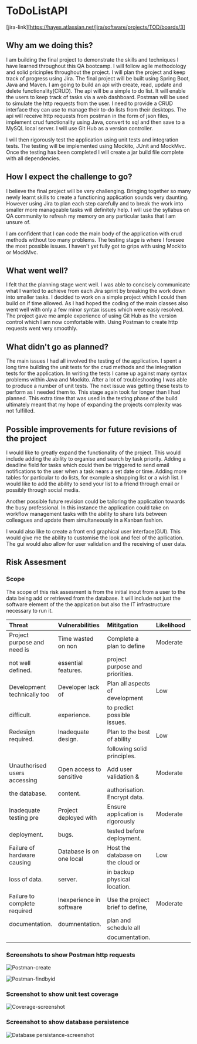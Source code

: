 # ToDoListAPI
[jira-link][https://hayes.atlassian.net/jira/software/projects/TOD/boards/3]

## **Why am we doing this?**

I am building the final project to demonstrate the skills and techniques I have learned throughout this QA bootcamp.  I will follow agile methodology and solid pricinples throughout the project.  I will plan the project and keep track of progress using Jira.  The final project will be built using Spring Boot, Java and Maven.  I am going to build an api with create, read, update and delete functionality(CRUD).  The api will be a simple to do list.  It will enable the users to keep track of tasks via a web dashboard.  Postman will be used to simulate the http requests from the user.  I need to provide a CRUD interface they can use to manage their to-do lists from their desktops.  The api will receive http requests from postman in the form of json files, implement crud functionality using Java, convert to sql and then save to a MySQL local server.  I will use Git Hub as a version controller.

I will then rigorously test the application using unit tests and integration tests.  The testing will be implemented using Mockito, JUnit and MockMvc.  Once the testing has been completed I will create a jar build file complete with all dependencies.

## **How I expect the challenge to go?**
I believe the final project will be very challenging.  Bringing together so many newly learnt skills to create a functioning application sounds very daunting.  However using Jira to plan each step carefully and to break the work into smaller more manageable tasks will definitely help.  I will use the syllabus on QA community to refresh my memory on any particular tasks that I am unsure of.

I am confident that I can code the main body of the application with crud methods without too many problems.  The testing stage is where I foresee the most possible issues.  I haven't yet fully got to grips with using Mockito or MockMvc.  

## **What went well?**
I felt that the planning stage went well.  I was able to concisely communicate what I wanted to achieve from each Jira sprint by breaking the work down into smaller tasks. I decided to work on a simple project which I could then build on if time allowed.  As I had hoped the coding of the main classes also went well with only a few minor syntax issues which were easiy resolved.  The project gave me ample experience of using Git Hub as the version control which I am now comfortable with.  Using Postman to create http requests went very smoothly.   

## **What didn't go as planned?**
The main issues I had all involved the testing of the application.  I spent a long time building the unit tests for the crud methods and the integration tests for the application.  In writing the tests I came up against many syntax problems within Java and Mockito.  After a lot of troubleshooting I was able to produce a number of unit tests.  The next issue was getting these tests to perform as I needed them to.  This stage again took far longer than I had planned.  This extra time that was used in the testing phase of the build ultimately meant that my hope of expanding the projects complexity was not fulfilled.

## **Possible improvements for future revisions of the project**
I would like to greatly expand the functionality of the project.  This would include adding the ability to organise and search by task priority.  Adding a deadline field for tasks which could then be triggered to send email notifications to the user when a task nears a set date or time.  Adding more tables for particular to do lists, for example a shopping list or a wish list.  I would like to add the ability to send your list to a friend through email or possibly through social media.  

Another possible future revision could be tailoring the application towards the busy professional.  In this instance the application could take on workflow management tasks with the ability to share lists between colleagues and update them simultaneously in a Kanban fashion.

I would also like to create a front end graphical user interface(GUI).  This would give me the ability to customise the look and feel of the apllication.  The gui would also allow for user validation and the receiving of user data. 


## **Risk Assesment**
### Scope
The scope of this risk assesment is from the initial inout from a user to the data being add or retrieved from the database.  It will include not just the software element of the the applcation but also the IT infrastructure necessary to run it.


|     **Threat**                 |  **Vulnerabilities**       |      **Mititgation**               |  **Likelihood**  |  **Impact**    |  **Risk**    |
| :---                           |  :---                      |                     :---           |  :---            |  :---          |  :---        |
|  Project purpose and need is   |  Time wasted on non        |  Complete a plan to define         |  Moderate        |  High          |  High        |
|  not well defined.             |  essential features.       |  project purpose and priorities.   |                  |                |              |
|  Development technically too   |  Developer lack of         |  Plan all aspects of development   |  Low             |  High          |  High        |
|  difficult.                    |  experience.               |  to predict possible issues.       |                  |                |              |
|  Redesign required.            |  Inadequate design.        |  Plan to the best of ability       |  Low             |  Moderate      |  Low         |              
|                                |                            |  following solid principles.       |                  |                |              |
|  Unauthorised users accessing  |  Open access to sensitive  |  Add user validation &             |  Moderate        |  High          |  Moderate    |
|  the database.                 |  content.                  |  authorisation.  Encrypt data.     |                  |                |              |
|  Inadequate testing pre        |  Project deployed with     |  Ensure application is rigorously  |  Moderate        |  Moderate      |  Moderate    |
|  deployment.                   |  bugs.                     |  tested before deployment.         |                  |                |              |
|  Failure of hardware causing   |  Database is on one local  |  Host the database on the cloud or |  Low             |  High          |  Low         |
|  loss of data.                 |  server.                   |  in backup physical location.      |                  |                |              |
|  Failure to complete required  |  Inexperience in software  |  Use the project brief to define,  |  Moderate        |  Moderate      |  Moderate    | 
|  documentation.                |  doumnentation.            |  plan and schedule all             |                  |                |              |
|                                |                            |  documentation.                    |                  |                |              |



### Screenshots to show Postman http requests



![Postman-create](https://user-images.githubusercontent.com/66129652/160181860-a6fe5b30-144a-4b0d-ac31-1cff24a9496b.png)



![Postman-findbyid](https://user-images.githubusercontent.com/66129652/160182092-27ecba51-fde5-4894-ade1-7d78cb50cc7f.png)



### Screenshot to show unit test coverage


![Coverage-screenshot](https://user-images.githubusercontent.com/66129652/160182377-92bf6f96-8cc4-4bdd-a3b7-dc3414598207.png)



### Screenshot to show database persistence

![Database persistance-screenshot](https://user-images.githubusercontent.com/66129652/160182231-4c497f61-105f-40b1-a23c-a46f7dd74260.png)



